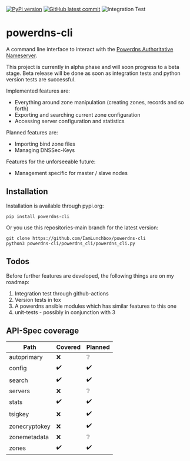 [![PyPi version](https://badgen.net/pypi/v/powerdns-cli/)](ttps://pypi.org/project/powerdns-cli/)
[![GitHub latest commit](https://badgen.net/github/last-commit/IamLunchbox/powerdns-cli)](https://github.com/IamLunchbox/powerdns-cli/commits)
![Integration Test](https://github.com/IamLunchbox/powerdns-cli/actions/workflows/integration.yml/badge.svg)

# powerdns-cli

A command line interface to interact with the
[Powerdns Authoritative Nameserver](https://doc.powerdns.com/authoritative/).

This project is currently in alpha phase and will soon progress to a beta stage.
Beta release will be done as soon as integration tests and python version tests
are successful.


Implemented features are:
- Everything around zone manipulation (creating zones, records and so forth)
- Exporting and searching current zone configuration
- Accessing server configuration and statistics

Planned features are:
- Importing bind zone files
- Managing DNSSec-Keys

Features for the unforseeable future:
- Management specific for master / slave nodes

## Installation
Installation is available through pypi.org:

`pip install powerdns-cli`

Or you use this repositories-main branch for the latest version:

```shell
git clone https://github.com/IamLunchbox/powerdns-cli
python3 powerdns-cli/powerdns_cli/powerdns_cli.py
```

## Todos
Before further features are developed, the following things are on my roadmap:
1. Integration test through github-actions
2. Version tests in tox
3. A powerdns ansible modules which has similar features to this one
4. unit-tests - possibly in conjunction with 3


## API-Spec coverage

| Path          | Covered            | Planned            |
|---------------|--------------------|--------------------|
| autoprimary   | :x:                | :grey_question:    |
| config        | :heavy_check_mark: | :heavy_check_mark: |
| search        | :heavy_check_mark: | :heavy_check_mark: |
| servers       | :x:                | :grey_question:    |
| stats         | :heavy_check_mark: | :heavy_check_mark: |
| tsigkey       | :x:                | :heavy_check_mark: |
| zonecryptokey | :x:                | :heavy_check_mark: |
| zonemetadata  | :x:                | :grey_question:    |
| zones         | :heavy_check_mark: | :heavy_check_mark: |
